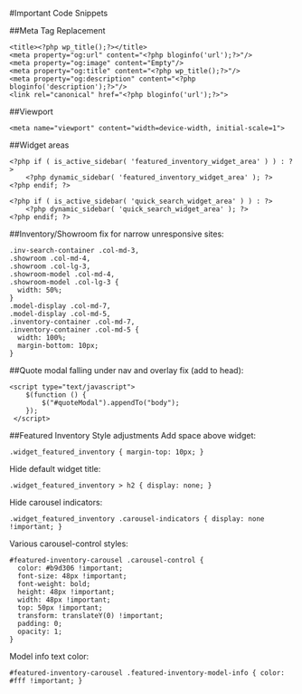 #Important Code Snippets

##Meta Tag Replacement
```
<title><?php wp_title();?></title>
<meta property="og:url" content="<?php bloginfo('url');?>"/>
<meta property="og:image" content="Empty"/>
<meta property="og:title" content="<?php wp_title();?>"/>
<meta property="og:description" content="<?php bloginfo('description');?>"/>
<link rel="canonical" href="<?php bloginfo('url');?>">
```

##Viewport
```
<meta name="viewport" content="width=device-width, initial-scale=1">
```

##Widget areas
```
<?php if ( is_active_sidebar( 'featured_inventory_widget_area' ) ) : ?>
    <?php dynamic_sidebar( 'featured_inventory_widget_area' ); ?>
<?php endif; ?>
```
```
<?php if ( is_active_sidebar( 'quick_search_widget_area' ) ) : ?>
    <?php dynamic_sidebar( 'quick_search_widget_area' ); ?>
<?php endif; ?>
```

##Inventory/Showroom fix for narrow unresponsive sites:
```
.inv-search-container .col-md-3,
.showroom .col-md-4,
.showroom .col-lg-3,
.showroom-model .col-md-4,
.showroom-model .col-lg-3 { 
  width: 50%; 
}
.model-display .col-md-7,
.model-display .col-md-5,
.inventory-container .col-md-7,
.inventory-container .col-md-5 {
  width: 100%;
  margin-bottom: 10px;
}
```

##Quote modal falling under nav and overlay fix (add to head):
```
<script type="text/javascript">
    $(function () {
        $("#quoteModal").appendTo("body");
    });
 </script>
```

##Featured Inventory Style adjustments
Add space above widget:
```
.widget_featured_inventory { margin-top: 10px; }
```

Hide default widget title:
```
.widget_featured_inventory > h2 { display: none; }
```

Hide carousel indicators:
```
.widget_featured_inventory .carousel-indicators { display: none !important; }
```

Various carousel-control styles:
```
#featured-inventory-carousel .carousel-control {
  color: #b9d306 !important;
  font-size: 48px !important;
  font-weight: bold;
  height: 48px !important;
  width: 48px !important;
  top: 50px !important;
  transform: translateY(0) !important;
  padding: 0;
  opacity: 1;
}
```

Model info text color: 
```
#featured-inventory-carousel .featured-inventory-model-info { color: #fff !important; }
```
